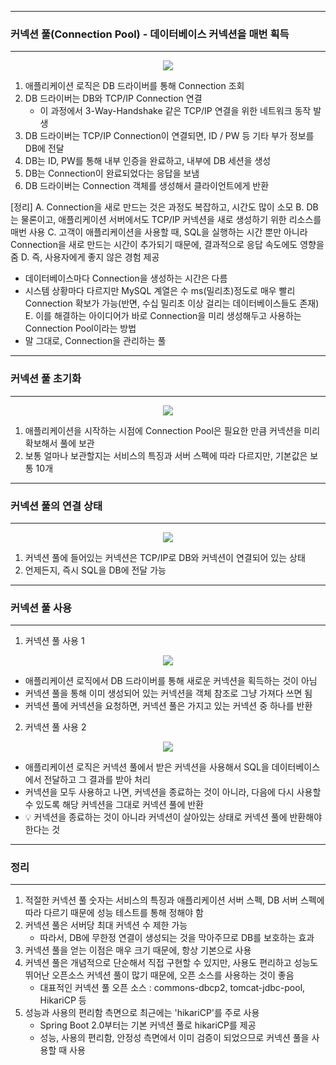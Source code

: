 -----
### 커넥션 풀(Connection Pool) - 데이터베이스 커넥션을 매번 획득
-----
<div align="centeR">
<img src="https://github.com/sooyounghan/Spring/assets/34672301/e00851be-f1a7-4ae2-9721-f3c7c80a124b">
</div>

1. 애플리케이션 로직은 DB 드라이버를 통해 Connection 조회
2. DB 드라이버는 DB와 TCP/IP Connection 연결
   - 이 과정에서 3-Way-Handshake 같은 TCP/IP 연결을 위한 네트워크 동작 발생
3. DB 드라이버는 TCP/IP Connection이 연결되면, ID / PW 등 기타 부가 정보를 DB에 전달
4. DB는 ID, PW를 통해 내부 인증을 완료하고, 내부에 DB 세션을 생성
5. DB는 Connection이 완료되었다는 응답을 보냄
6. DB 드라이버는 Connection 객체를 생성해서 클라이언트에게 반환

[정리]
A. Connection을 새로 만드는 것은 과정도 복잡하고, 시간도 많이 소모
B. DB는 물론이고, 애플리케이션 서버에서도 TCP/IP 커넥션을 새로 생성하기 위한 리소스를 매번 사용
C. 고객이 애플리케이션을 사용할 때, SQL을 실행하는 시간 뿐만 아니라 Connection을 새로 만드는 시간이 추가되기 때문에, 결과적으로 응답 속도에도 영향을 줌
D. 즉, 사용자에게 좋지 않은 경험 제공
  - 데이터베이스마다 Connection을 생성하는 시간은 다름
  - 시스템 상황마다 다르지만 MySQL 계열은 수 ms(밀리초)정도로 매우 빨리 Connection 확보가 가능(반면, 수십 밀리초 이상 걸리는 데이터베이스들도 존재)
E. 이를 해결하는 아이디어가 바로 Connection을 미리 생성해두고 사용하는 Connection Pool이라는 방법
  - 말 그대로, Connection을 관리하는 풀

-----
### 커넥션 풀 초기화
-----
<div align="centeR">
<img src="https://github.com/sooyounghan/Spring/assets/34672301/b04cd97f-b7da-4871-b434-32a057dc4a87">
</div>

1. 애플리케이션을 시작하는 시점에 Connection Pool은 필요한 만큼 커넥션을 미리 확보해서 풀에 보관
2. 보통 얼마나 보관할지는 서비스의 특징과 서버 스펙에 따라 다르지만, 기본값은 보통 10개

-----
### 커넥션 풀의 연결 상태
-----
<div align="centeR">
<img src="https://github.com/sooyounghan/Spring/assets/34672301/fda2cd40-f37b-4854-a91d-af0aa47fb47a">
</div>

1. 커넥션 풀에 들어있는 커넥션은 TCP/IP로 DB와 커넥션이 연결되어 있는 상태
2. 언제든지, 즉시 SQL을 DB에 전달 가능

-----
### 커넥션 풀 사용
-----
1. 커넥션 풀 사용 1
<div align="center">
<img src="https://github.com/sooyounghan/Spring/assets/34672301/816875f4-cec8-42b7-8851-d4a6b09963a2">
</div>

  - 애플리케이션 로직에서 DB 드라이버를 통해 새로운 커넥션을 획득하는 것이 아님
  - 커넥션 풀을 통해 이미 생성되어 있는 커넥션을 객체 참조로 그냥 가져다 쓰면 됨
  - 커넥션 풀에 커넥션을 요청하면, 커넥션 풀은 가지고 있는 커넥션 중 하나를 반환

2. 커넥션 풀 사용 2
<div align="center">
<img src="https://github.com/sooyounghan/Spring/assets/34672301/38cc7639-cae0-4164-893a-37c4bb1ee6fc">
</div>

  - 애플리케이션 로직은 커넥션 풀에서 받은 커넥션을 사용해서 SQL을 데이터베이스에서 전달하고 그 결과를 받아 처리
  - 커넥션을 모두 사용하고 나면, 커넥션을 종료하는 것이 아니라, 다음에 다시 사용할 수 있도록 해당 커넥션을 그대로 커넥션 풀에 반환
  - 💡 커넥션을 종료하는 것이 아니라 커넥션이 살아있는 상태로 커넥션 풀에 반환해야 한다는 것

-----
### 정리
-----
1. 적절한 커넥션 풀 숫자는 서비스의 특징과 애플리케이션 서버 스펙, DB 서버 스펙에 따라 다르기 때문에 성능 테스트를 통해 정해야 함
2. 커넥션 풀은 서버당 최대 커넥션 수 제한 가능
   - 따라서, DB에 무한정 연결이 생성되는 것을 막아주므로 DB를 보호하는 효과
3. 커넥션 풀을 얻는 이점은 매우 크기 때문에, 항상 기본으로 사용
4. 커넥션 풀은 개념적으로 단순해서 직접 구현할 수 있지만, 사용도 편리하고 성능도 뛰어난 오픈소스 커넥션 풀이 많기 때문에, 오픈 소스를 사용하는 것이 좋음
   - 대표적인 커넥션 풀 오픈 소스 : commons-dbcp2, tomcat-jdbc-pool, HikariCP 등
5. 성능과 사용의 편리함 측면으로 최근에는 'hikariCP'를 주로 사용
   - Spring Boot 2.0부터는 기본 커넥션 풀로 hikariCP를 제공
   - 성능, 사용의 편리함, 안정성 측면에서 이미 검증이 되었으므로 커넥션 풀을 사용할 때 사용
  

